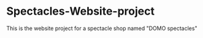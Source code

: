 # Spectacles-Website-project
This is the website project for a spectacle shop named "DOMO spectacles"
